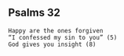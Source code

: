 ## Psalms 32

```
Happy are the ones forgiven
“I confessed my sin to you” (5)
God gives you insight (8)
```

